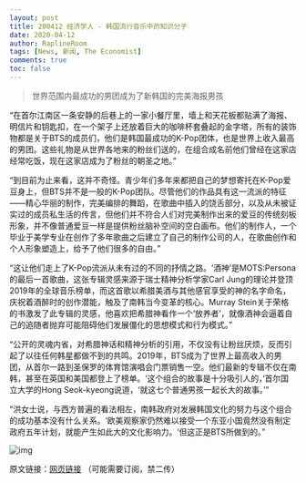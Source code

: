 ```yaml
---
layout: post
title: 200412 经济学人 - 韩国流行音乐中的知识分子
date: 2020-04-12
author: RaplineRoom
tags: [News, 新闻, The Economist]
comments: true
toc: false
---
```


> 世界范围内最成功的男团成为了新韩国的完美海报男孩

“在首尔江南区一条安静的后巷上的一家小餐厅里，墙上和天花板都贴满了海报、明信片和钥匙扣，在一个架子上还放着巨大的咖啡杯套叠起的金字塔，所有的装饰物都是关于BTS的成员们，他们是韩国最成功的K-Pop团体，也是世界上收入最高的男团。这些礼物是从世界各地来的粉丝们送的，在组合成名前他们曾经在这家店经常吃饭，现在这家店成为了粉丝的朝圣之地。”

“到目前为止来看，这并不奇怪。青少年们多年来都把自己的梦想寄托在K-Pop爱豆身上，但BTS并不是一般的K-Pop团队。尽管他们的作品具有这一流派的特征——精心华丽的制作，完美编排的舞蹈，在歌曲中插入的饶舌部分，以及从未被证实过的成员私生活的传言，但他们并不符合人们对完美制作出来的爱豆的传统刻板形象，并不像普通爱豆一样是提供粉丝脑补空间的空白画布。他们的制作人，一个毕业于美学专业在创作了多年歌曲之后建立了自己的制作公司的人，在歌曲创作和个人形象塑造上，给予了他们很多的自由。”

“这让他们走上了K-Pop流派从未有过的不同的抒情之路。‘酒神’是MOTS:Persona的最后一首歌曲，这张专辑灵感来源于瑞士精神分析学家Carl Jung的理论并登顶2019年的全球音乐榜单，而这首歌以希腊美酒与其他感官享受的神的名字命名，庆祝着酒醉时的创作潜能，触及了南韩当今变革的核心。Murray Stein关于荣格的书激发了此专辑的灵感，他喜欢把希腊神看作一个‘放养者’，就像酒神会逼着自己的追随者抛弃可能阻碍他们发展僵化的思想模式和行为模式。”

“公开的灵魂内省，对希腊神话和精神分析的引用，不仅没有让粉丝厌烦，反而引起了以往任何韩星都做不到的共鸣。2019年，BTS成为了世界上最高收入的男团，从首尔一路到圣保罗的体育馆演唱会门票销售一空。他们最新的专辑不仅在南韩，甚至在英国和美国都登上了榜单。‘这个组合的故事是十分吸引人的，’首尔国立大学的Hong Seok-kyeong说道，‘就这七个普通男孩一起长大的故事。’”

“洪女士说，与西方普遍的看法相左，南韩政府对发展韩国文化的努力与这个组合的成功基本没有什么关系。‘欧美观察家仍然难以接受一个东亚小国竟然没有制定政府五年计划，就能产生如此大的文化影响力。‘但这正是BTS所做到的。”

![img](https://tva1.sinaimg.cn/large/007S8ZIlgy1gdrlmgu5dsj30j60asaak.jpg)

原文链接：[网页链接](http://t.cn/A6w2WX1J) （可能需要订阅，禁二传）
